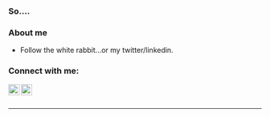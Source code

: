 ### So....
### About me
- Follow the white rabbit...or my twitter/linkedin.

### Connect with me:

[<img align="left" alt="herulume | Twitter" width="22px" src="https://cdn.jsdelivr.net/npm/simple-icons@v3/icons/twitter.svg" />][twitter]
[<img align="left" alt="herulume | LinkedIn" width="22px" src="https://cdn.jsdelivr.net/npm/simple-icons@v3/icons/linkedin.svg" />][linkedin]

<br />
<br />

---
[twitter]: https://twitter.com/herulume
[linkedin]: https://linkedin.com/in/herulume
